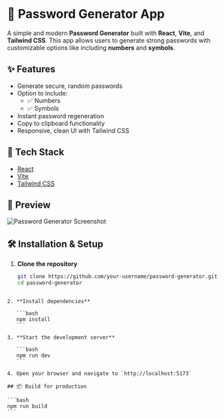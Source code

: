 # 🔐 Password Generator App

A simple and modern **Password Generator** built with **React**, **Vite**, and **Tailwind CSS**. This app allows users to generate strong passwords with customizable options like including **numbers** and **symbols**.

## ✨ Features

- Generate secure, random passwords
- Option to include:
  - ✅ Numbers
  - ✅ Symbols
- Instant password regeneration
- Copy to clipboard functionality
- Responsive, clean UI with Tailwind CSS

## 🚀 Tech Stack

- [React](https://reactjs.org/)
- [Vite](https://vitejs.dev/)
- [Tailwind CSS](https://tailwindcss.com/)

## 📸 Preview

![Password Generator Screenshot](./screenshot.png) <!-- optional: add a screenshot image if available -->

## 🛠️ Installation & Setup

1. **Clone the repository**
   ```bash
   git clone https://github.com/your-username/password-generator.git
   cd password-generator
````

2. **Install dependencies**

   ```bash
   npm install
   ```

3. **Start the development server**

   ```bash
   npm run dev
   ```

4. Open your browser and navigate to `http://localhost:5173`

## 📦 Build for production

```bash
npm run build
```



